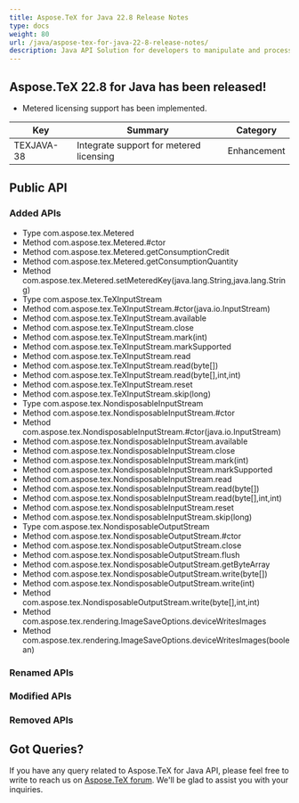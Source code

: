 ```yaml
---
title: Aspose.TeX for Java 22.8 Release Notes
type: docs
weight: 80
url: /java/aspose-tex-for-java-22-8-release-notes/
description: Java API Solution for developers to manipulate and process TeX and LaTeX files. Updates of Aspose.TeX API solution for Java | Release 2022.08
---
```


## Aspose.TeX 22.8 for Java has been released!

 * Metered licensing support has been implemented.

| Key | Summary | Category |
|---|---|---|
| TEXJAVA-38 | Integrate support for metered licensing | Enhancement |
 
## Public API
### Added APIs
 * Type com.aspose.tex.Metered
 * Method com.aspose.tex.Metered.#ctor
 * Method com.aspose.tex.Metered.getConsumptionCredit
 * Method com.aspose.tex.Metered.getConsumptionQuantity
 * Method com.aspose.tex.Metered.setMeteredKey(java.lang.String,java.lang.String)
 * Type com.aspose.tex.TeXInputStream
 * Method com.aspose.tex.TeXInputStream.#ctor(java.io.InputStream)
 * Method com.aspose.tex.TeXInputStream.available
 * Method com.aspose.tex.TeXInputStream.close
 * Method com.aspose.tex.TeXInputStream.mark(int)
 * Method com.aspose.tex.TeXInputStream.markSupported
 * Method com.aspose.tex.TeXInputStream.read
 * Method com.aspose.tex.TeXInputStream.read(byte[])
 * Method com.aspose.tex.TeXInputStream.read(byte[],int,int)
 * Method com.aspose.tex.TeXInputStream.reset
 * Method com.aspose.tex.TeXInputStream.skip(long)
 * Type com.aspose.tex.NondisposableInputStream
 * Method com.aspose.tex.NondisposableInputStream.#ctor
 * Method com.aspose.tex.NondisposableInputStream.#ctor(java.io.InputStream)
 * Method com.aspose.tex.NondisposableInputStream.available
 * Method com.aspose.tex.NondisposableInputStream.close
 * Method com.aspose.tex.NondisposableInputStream.mark(int)
 * Method com.aspose.tex.NondisposableInputStream.markSupported
 * Method com.aspose.tex.NondisposableInputStream.read
 * Method com.aspose.tex.NondisposableInputStream.read(byte[])
 * Method com.aspose.tex.NondisposableInputStream.read(byte[],int,int)
 * Method com.aspose.tex.NondisposableInputStream.reset
 * Method com.aspose.tex.NondisposableInputStream.skip(long)
 * Type com.aspose.tex.NondisposableOutputStream
 * Method com.aspose.tex.NondisposableOutputStream.#ctor
 * Method com.aspose.tex.NondisposableOutputStream.close
 * Method com.aspose.tex.NondisposableOutputStream.flush
 * Method com.aspose.tex.NondisposableOutputStream.getByteArray
 * Method com.aspose.tex.NondisposableOutputStream.write(byte[])
 * Method com.aspose.tex.NondisposableOutputStream.write(int)
 * Method com.aspose.tex.NondisposableOutputStream.write(byte[],int,int)
 * Method com.aspose.tex.rendering.ImageSaveOptions.deviceWritesImages
 * Method com.aspose.tex.rendering.ImageSaveOptions.deviceWritesImages(boolean)

### Renamed APIs

### Modified APIs
 
### Removed APIs

 
## Got Queries?
If you have any query related to Aspose.TeX for Java API, please feel free to write to reach us on [Aspose.TeX forum](https://forum.aspose.com/c/tex/). We'll be glad to assist you with your inquiries.
